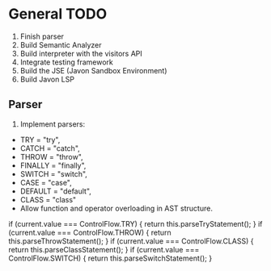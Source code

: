 # General TODO

1. Finish parser
2. Build Semantic Analyzer
3. Build interpreter with the visitors API
4. Integrate testing framework
5. Build the JSE (Javon Sandbox Environment)
6. Build Javon LSP

## Parser

1. Implement parsers:
- TRY = "try",
- CATCH = "catch",
- THROW = "throw",
- FINALLY = "finally",
- SWITCH = "switch",
- CASE = "case",
- DEFAULT = "default",
- CLASS = "class"
- Allow function and operator overloading in AST structure.

if (current.value === ControlFlow.TRY) {
  return this.parseTryStatement();
}
if (current.value === ControlFlow.THROW) {
  return this.parseThrowStatement();
}
if (current.value === ControlFlow.CLASS) {
  return this.parseClassStatement();
}
if (current.value === ControlFlow.SWITCH) {
  return this.parseSwitchStatement();
}
